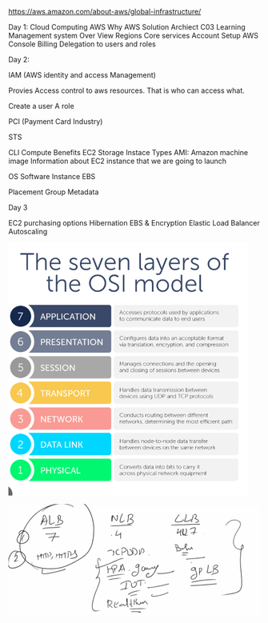 https://aws.amazon.com/about-aws/global-infrastructure/

Day 1:
Cloud Computing
AWS
Why AWS
Solution Archiect C03
Learning Management system
Over View
Regions
Core services 
Account Setup
AWS Console
Billing
Delegation to users and roles

Day 2:

IAM (AWS identity and access Management)

Provies Access control to aws resources. That is who can access what.

Create a user
A role

PCI (Payment Card Industry)

STS


CLI
Compute
Benefits
EC2 Storage
Instace Types
AMI: Amazon machine image 
Information about EC2 instance that we are going to launch

OS
Software
Instance
EBS

Placement Group
Metadata


Day 3

EC2 purchasing options
Hibernation
EBS & Encryption
Elastic Load Balancer
Autoscaling


![alt text](image-1.png)

![alt text](image-2.png)







